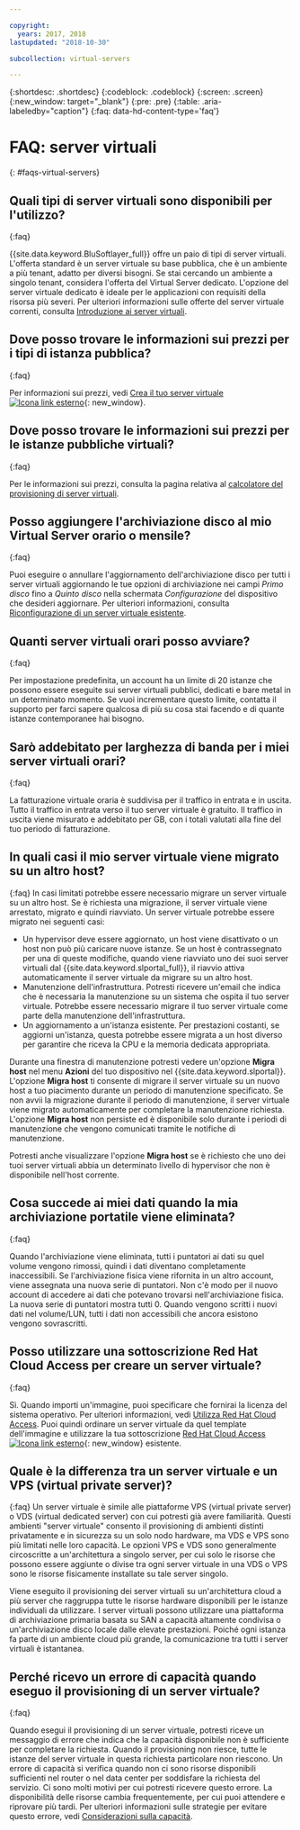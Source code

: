 ```yaml
---

copyright:
  years: 2017, 2018
lastupdated: "2018-10-30"

subcollection: virtual-servers

---
```


{:shortdesc: .shortdesc}
{:codeblock: .codeblock}
{:screen: .screen}
{:new_window: target="_blank"}
{:pre: .pre}
{:table: .aria-labeledby="caption"}
{:faq: data-hd-content-type='faq'}


# FAQ: server virtuali  
{: #faqs-virtual-servers}

## Quali tipi di server virtuali sono disponibili per l'utilizzo?
{:faq}

{{site.data.keyword.BluSoftlayer_full}} offre un paio di tipi di server virtuali. L'offerta standard è un server virtuale su base pubblica, che è un ambiente a più tenant, adatto per diversi bisogni. Se stai cercando un ambiente a singolo tenant, considera l'offerta del Virtual Server dedicato. L'opzione del server virtuale dedicato è ideale per le applicazioni con requisiti della risorsa più severi. Per ulteriori informazioni sulle offerte del server virtuale correnti, consulta [Introduzione ai server virtuali](/docs/vsi?topic=virtual-servers-getting-started-tutorial).

## Dove posso trovare le informazioni sui prezzi per i tipi di istanza pubblica?
{:faq}

Per informazioni sui prezzi, vedi [Crea il tuo server virtuale ![Icona link esterno](../icons/launch-glyph.svg "Icona link esterno")](https://www.ibm.com/cloud-computing/bluemix/virtual-servers){: new_window}.

## Dove posso trovare le informazioni sui prezzi per le istanze pubbliche virtuali?
{:faq}

Per le informazioni sui prezzi, consulta la pagina relativa al [calcolatore del provisioning di server virtuali](https://www.ibm.com/cloud-computing/bluemix/virtual-servers/calculator).

## Posso aggiungere l'archiviazione disco al mio Virtual Server orario o mensile?
{:faq}

Puoi eseguire o annullare l'aggiornamento dell'archiviazione disco per tutti i server virtuali aggiornando le tue opzioni di archiviazione nei campi *Primo disco* fino a *Quinto disco* nella schermata *Configurazione* del dispositivo che desideri aggiornare. Per ulteriori informazioni, consulta [Riconfigurazione di un server virtuale esistente](/docs/vsi?topic=virtual-servers-reconfiguring-virtual-servers).

## Quanti server virtuali orari posso avviare?
{:faq}

Per impostazione predefinita, un account ha un limite di 20 istanze che possono essere eseguite sui server virtuali pubblici, dedicati e bare metal in un determinato momento.  Se vuoi incrementare questo limite, contatta il supporto per farci sapere qualcosa di più su cosa stai facendo e di quante istanze contemporanee hai bisogno.

## Sarò addebitato per larghezza di banda per i miei server virtuali orari?
{:faq}

La fatturazione virtuale oraria è suddivisa per il traffico in entrata e in uscita. Tutto il traffico in entrata verso il tuo server virtuale è gratuito. Il traffico in uscita viene misurato e addebitato per GB, con i totali valutati alla fine del tuo periodo di fatturazione.

## In quali casi il mio server virtuale viene migrato su un altro host?
{:faq}
In casi limitati potrebbe essere necessario migrare un server virtuale su un altro host. Se è richiesta una migrazione, il server virtuale viene arrestato, migrato e quindi riavviato. Un server virtuale potrebbe essere migrato nei seguenti casi:

* Un hypervisor deve essere aggiornato, un host viene disattivato o un host non può più caricare nuove istanze. Se un host è contrassegnato per una di queste modifiche, quando viene riavviato uno dei suoi server virtuali dal {{site.data.keyword.slportal_full}}, il riavvio attiva automaticamente il server virtuale da migrare su un altro host.
* Manutenzione dell'infrastruttura. Potresti ricevere un'email che indica che è necessaria la manutenzione su un sistema che ospita il tuo server virtuale. Potrebbe essere necessario migrare il tuo server virtuale come parte della manutenzione dell'infrastruttura.
* Un aggiornamento a un'istanza esistente. Per prestazioni costanti, se aggiorni un'istanza, questa potrebbe essere migrata a un host diverso per garantire che riceva la CPU e la memoria dedicata appropriata.

Durante una finestra di manutenzione potresti vedere un'opzione **Migra host** nel menu **Azioni** del tuo dispositivo nel {{site.data.keyword.slportal}}. L'opzione **Migra host** ti consente di migrare il server virtuale su un nuovo host a tuo piacimento durante un periodo di manutenzione specificato. Se non avvii la migrazione durante il periodo di manutenzione, il server virtuale viene migrato automaticamente per completare la manutenzione richiesta. L'opzione **Migra host** non persiste ed è disponibile solo durante i periodi di manutenzione che vengono comunicati tramite le notifiche di manutenzione.

Potresti anche visualizzare l'opzione **Migra host** se è richiesto che uno dei tuoi server virtuali abbia un determinato livello di hypervisor che non è disponibile nell'host corrente.

## Cosa succede ai miei dati quando la mia archiviazione portatile viene eliminata?
{:faq}

Quando l'archiviazione viene eliminata, tutti i puntatori ai dati su quel volume vengono rimossi, quindi i dati diventano completamente inaccessibili. Se l'archiviazione fisica viene rifornita in un altro account, viene assegnata una nuova serie di puntatori. Non c'è modo per il nuovo account di accedere ai dati che potevano trovarsi nell'archiviazione fisica. La nuova serie di puntatori mostra tutti 0. Quando vengono scritti i nuovi dati nel volume/LUN, tutti i dati non accessibili che ancora esistono vengono sovrascritti.

## Posso utilizzare una sottoscrizione Red Hat Cloud Access per creare un server virtuale?
{:faq}

Sì. Quando importi un'immagine, puoi specificare che fornirai la licenza del sistema operativo. Per ulteriori informazioni, vedi [Utilizza Red Hat Cloud Access](/docs/infrastructure/image-templates?topic=image-templates-using-your-own-os-license-or-subscription). Puoi quindi ordinare un server virtuale da quel template dell'immagine e utilizzare la tua sottoscrizione [Red Hat Cloud Access ![Icona link esterno](../icons/launch-glyph.svg "Icona link esterno")](https://www.redhat.com/en/technologies/cloud-computing/cloud-access){: new_window} esistente.

## Quale è la differenza tra un server virtuale e un VPS (virtual private server)?
{:faq}
Un server virtuale è simile alle piattaforme VPS (virtual private server) o VDS (virtual dedicated server) con cui potresti già avere familiarità. Questi ambienti "server virtuale" consento il provisioning di ambienti distinti privatamente e in sicurezza su un solo nodo hardware, ma VDS e VPS sono più limitati nelle loro capacità. Le opzioni VPS e VDS sono generalmente circoscritte a un'architettura a singolo server, per cui solo le risorse che possono essere aggiunte o divise tra ogni server virtuale in una VDS o VPS sono le risorse fisicamente installate su tale server singolo.

Viene eseguito il provisioning dei server virtuali su un'architettura cloud a più server che raggruppa tutte le risorse hardware disponibili per le istanze individuali da utilizzare. I server virtuali possono utilizzare una piattaforma di archiviazione primaria basata su SAN a capacità altamente condivisa o un'archiviazione disco locale dalle elevate prestazioni. Poiché ogni istanza fa parte di un ambiente cloud più grande, la comunicazione tra tutti i server virtuali è istantanea.

<!--## I'm unable to connect to the virtualization API. How can I fix this?-->

<!--This error generally occurs because a password is outdated. To fix this, update the root or Administrator password for the virtual server's operating system in the {{site.data.keyword.slportal_full}}.-->

## Perché ricevo un errore di capacità quando eseguo il provisioning di un server virtuale?
{:faq}

Quando esegui il provisioning di un server virtuale, potresti riceve un messaggio di errore che indica che la capacità disponibile non è sufficiente per completare la richiesta. Quando il provisioning non riesce, tutte le istanze del server virtuale in questa richiesta particolare non riescono. Un errore di capacità si verifica quando non ci sono risorse disponibili sufficienti nel router o nel data center per soddisfare la richiesta del servizio. Ci sono molti motivi per cui potresti ricevere questo errore. La disponibilità delle risorse cambia frequentemente, per cui puoi attendere e riprovare più tardi. Per ulteriori informazioni sulle strategie per evitare questo errore, vedi [Considerazioni sulla capacità](/docs/vsi?topic=virtual-servers-capacity-considerations).
